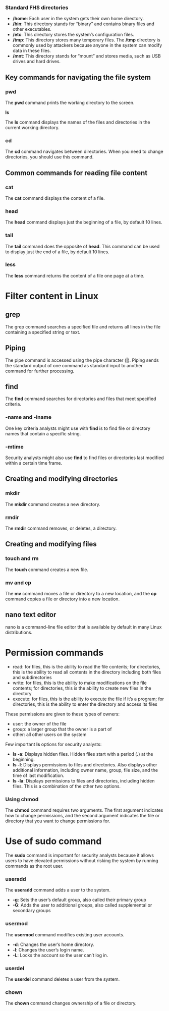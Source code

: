 ### **Standard FHS directories**

* **/home**: Each user in the system gets their own home directory.  
* **/bin**: This directory stands for “binary” and contains binary files and other executables.   
* **/etc**: This directory stores the system’s configuration files.  
* **/tmp**: This directory stores many temporary files. The **/tmp** directory is commonly used by attackers because anyone in the system can modify data in these files.  
* **/mnt**: This directory stands for “mount” and stores media, such as USB drives and hard drives.

## **Key commands for navigating the file system**

### **pwd**

The **pwd** command prints the working directory to the screen. 

**ls**

The **ls** command displays the names of the files and directories in the current working directory.

### **cd**

The **cd** command navigates between directories. When you need to change directories, you should use this command.

## 

## 

## **Common commands for reading file content**

### **cat**

The **cat** command displays the content of a file.

### **head**

The **head** command displays just the beginning of a file, by default 10 lines.

### **tail**

The **tail** command does the opposite of **head**. This command can be used to display just the end of a file, by default 10 lines.

### **less**

The **less** command returns the content of a file one page at a time.

# Filter content in Linux

## **grep**

The grep command searches a specified file and returns all lines in the file containing a specified string or text.

## 

## **Piping**

The pipe command is accessed using the pipe character (**|**). Piping sends the standard output of one command as standard input to another command for further processing.

## **find**

The **find** command searches for directories and files that meet specified criteria.

### **\-name and \-iname**

One key criteria analysts might use with **find** is to find file or directory names that contain a specific string.

### **\-mtime**

Security analysts might also use **find** to find files or directories last modified within a certain time frame.

## **Creating and modifying directories**

### **mkdir**

The **mkdir** command creates a new directory.

### **rmdir**

The **rmdir** command removes, or deletes, a directory.

## 

## 

## **Creating and modifying files**

### **touch and rm**

The **touch** command creates a new file.

### **mv and cp**

The **mv** command moves a file or directory to a new location, and the **cp** command copies a file or directory into a new location.

## **nano text editor**

nano is a command-line file editor that is available by default in many Linux distributions.

# Permission commands

* read: for files, this is the ability to read the file contents; for directories, this is the ability to read all contents in the directory including both files and subdirectories  
* write: for files, this is the ability to make modifications on the file contents; for directories, this is the ability to create new files in the directory  
* execute: for files, this is the ability to execute the file if it’s a program; for directories, this is the ability to enter the directory and access its files

These permissions are given to these types of owners:

* user: the owner of the file  
* group: a larger group that the owner is a part of  
* other: all other users on the system

Few important **ls** options for security analysts:

* **ls \-a**: Displays hidden files. Hidden files start with a period (**.**) at the beginning.  
* **ls \-l**: Displays permissions to files and directories. Also displays other additional information, including owner name, group, file size, and the time of last modification.  
* **ls \-la**: Displays permissions to files and directories, including hidden files. This is a combination of the other two options.

### **Using chmod**

The **chmod** command requires two arguments. The first argument indicates how to change permissions, and the second argument indicates the file or directory that you want to change permissions for. 

# Use of sudo command

The **sudo** command is important for security analysts because it allows users to have elevated permissions without risking the system by running commands as the root user.

### **useradd**

The **useradd** command adds a user to the system.

* **\-g**: Sets the user’s default group, also called their primary group  
* **\-G**: Adds the user to additional groups, also called supplemental or secondary groups

### **usermod**

The **usermod** command modifies existing user accounts.

* **\-d**: Changes the user’s home directory.  
* **\-l**: Changes the user’s login name.  
* **\-L**: Locks the account so the user can’t log in.

### **userdel**

The **userdel** command deletes a user from the system.

### **chown**

The **chown** command changes ownership of a file or directory.

